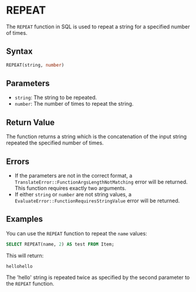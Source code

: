# REPEAT

The `REPEAT` function in SQL is used to repeat a string for a specified number of times.

## Syntax

```sql
REPEAT(string, number)
```

## Parameters

- `string`: The string to be repeated.
- `number`: The number of times to repeat the string. 

## Return Value

The function returns a string which is the concatenation of the input string repeated the specified number of times.

## Errors

- If the parameters are not in the correct format, a `TranslateError::FunctionArgsLengthNotMatching` error will be returned. This function requires exactly two arguments.
- If either `string` or `number` are not string values, a `EvaluateError::FunctionRequiresStringValue` error will be returned.

## Examples

You can use the `REPEAT` function to repeat the `name` values:

```sql
SELECT REPEAT(name, 2) AS test FROM Item;
```

This will return:

```
hellohello
```

The 'hello' string is repeated twice as specified by the second parameter to the `REPEAT` function.